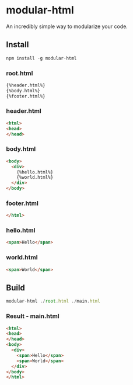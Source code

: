 # modular-html

An incredibly simple way to modularize your code.

## Install

````js
npm install -g modular-html
````

### root.html

````html
{%header.html%}
{%body.html%}
{%footer.html%}
````

### header.html

````html
<html>
<head>
</head>
````

### body.html

````html
<body>
  <div>
    {%hello.html%}
    {%world.html%}
  </div>
</body>
````

### footer.html

````html
</html>
````

### hello.html

````html
<span>Hello</span>
````

### world.html

````html
<span>World</span>
````

## Build

````js
modular-html ./root.html ./main.html
````

### Result - main.html

````html
<html>
<head>
</head>
<body>
  <div>
    <span>Hello</span>
    <span>World</span>
  </div>
</body>
</html>
````

